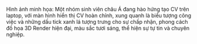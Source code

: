 Hình ảnh minh họa: Một nhóm sinh viên châu Á đang hào hứng tạo CV trên laptop, với màn hình hiển thị CV hoàn chỉnh, xung quanh là biểu tượng công việc và những dấu tick xanh lá tượng trưng cho sự chấp nhận, phong cách đồ họa 3D Render hiện đại, màu sắc tươi sáng, thể hiện sự tự tin và chuyên nghiệp.